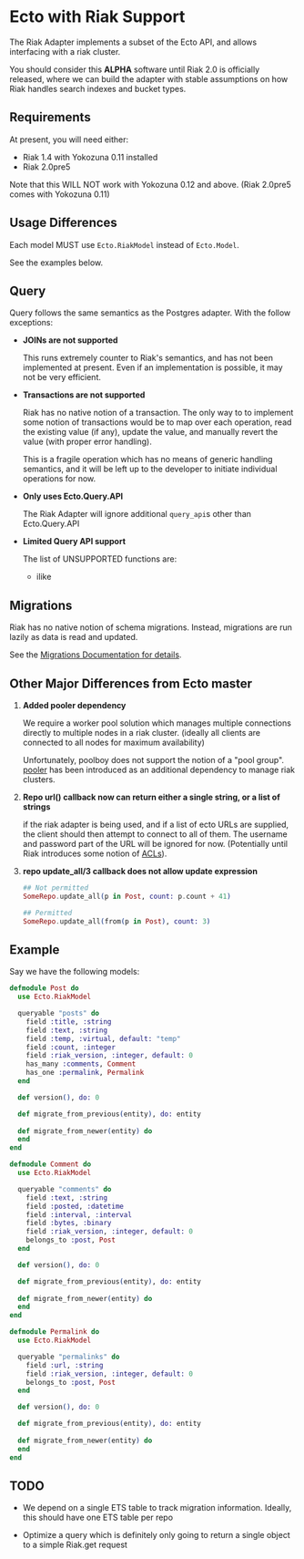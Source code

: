 # Ecto with Riak Support

The Riak Adapter implements a subset of the Ecto API, and allows interfacing with a riak cluster.

You should consider this **ALPHA** software until Riak 2.0 is officially released, where we can build the adapter with stable assumptions on how Riak handles search indexes and bucket types.

## Requirements

At present, you will need either:

* Riak 1.4 with Yokozuna 0.11 installed
* Riak 2.0pre5

Note that this WILL NOT work with Yokozuna 0.12 and above. (Riak 2.0pre5 comes with Yokozuna 0.11)

## Usage Differences

Each model MUST use `Ecto.RiakModel` instead of `Ecto.Model`.



See the examples below.

## Query

Query follows the same semantics as the Postgres adapter. With the follow exceptions:

* **JOINs are not supported**

    This runs extremely counter to Riak's semantics, and has not been implemented at present. Even if an implementation is possible, it may not be very efficient.

* **Transactions are not supported**

     Riak has no native notion of a transaction. The only way to to implement some notion of transactions would be to map over each operation, read the existing value (if any), update the value, and manually revert the value (with proper error handling).

    This is a fragile operation which has no means of generic handling semantics, and it will be left up to the developer to initiate individual operations for now.

* **Only uses Ecto.Query.API**

    The Riak Adapter will ignore additional `query_api`s other than Ecto.Query.API

* **Limited Query API support**

    The list of UNSUPPORTED functions are:
    
    * ilike

## Migrations

Riak has no native notion of schema migrations. Instead, migrations are run lazily as data is read and updated.

See the [Migrations Documentation for details](/lib/ecto/adapters/riak/migrations.md).

## Other Major Differences from Ecto master

1. **Added pooler dependency**

    We require a worker pool solution which manages multiple connections directly to multiple nodes in a riak cluster. (ideally all clients are connected to all nodes for maximum availability)

    Unfortunately, poolboy does not support the notion of a "pool group". [pooler](https://github.com/seth/pooler) has been introduced as an additional dependency to manage riak clusters.

2. **Repo url() callback now can return either a single string, or a list of strings**

    if the riak adapter is being used, and if a list of ecto URLs are supplied, the client should then attempt to connect to all of them. The username and password part of the URL will be ignored for now. (Potentially until Riak introduces some notion of [ACLs](https://github.com/basho/riak/issues/355)).

8. **repo update_all/3 callback does not allow update expression**

    ```elixir
    ## Not permitted
    SomeRepo.update_all(p in Post, count: p.count + 41)

    ## Permitted
    SomeRepo.update_all(from(p in Post), count: 3)
    
    ```

## Example

Say we have the following models:

```elixir
defmodule Post do
  use Ecto.RiakModel

  queryable "posts" do
    field :title, :string
    field :text, :string
    field :temp, :virtual, default: "temp"
    field :count, :integer
    field :riak_version, :integer, default: 0
    has_many :comments, Comment
    has_one :permalink, Permalink
  end

  def version(), do: 0

  def migrate_from_previous(entity), do: entity
  
  def migrate_from_newer(entity) do
  end
end

defmodule Comment do
  use Ecto.RiakModel

  queryable "comments" do
    field :text, :string
    field :posted, :datetime
    field :interval, :interval
    field :bytes, :binary
    field :riak_version, :integer, default: 0
    belongs_to :post, Post
  end

  def version(), do: 0

  def migrate_from_previous(entity), do: entity
  
  def migrate_from_newer(entity) do
  end
end

defmodule Permalink do
  use Ecto.RiakModel

  queryable "permalinks" do
    field :url, :string
    field :riak_version, :integer, default: 0
    belongs_to :post, Post
  end

  def version(), do: 0

  def migrate_from_previous(entity), do: entity
  
  def migrate_from_newer(entity) do
  end
end
```

## TODO

* We depend on a single ETS table to track migration information. Ideally, this should have one ETS table per repo

* Optimize a query which is definitely only going to return a single object to a simple Riak.get request
